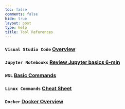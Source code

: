 ```yaml
---
toc: false
comments: false
hide: true
layout: post
type: help
title: Tool References
---
```


### `Visual Studio Code` [Overview](https://code.visualstudio.com/docs/introvideos/basics)

### `Jupyter Notebooks` [Review Jupyter basics 6-min](https://www.youtube.com/watch?v=3jZYC9rGrNg)

### `WSL` [Basic Commands](https://learn.microsoft.com/en-us/windows/wsl/basic-commands)

### `Linux Commands` [Cheat Sheet](https://www.geeksforgeeks.org/linux-commands-cheat-sheet/)

### `Docker` [Docker Overview](https://docs.docker.com/get-started/overview/)
